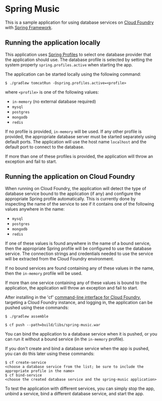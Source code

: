 Spring Music
============

This is a sample application for using database services on [Cloud Foundry](http://cloudfoundry.com)
with [Spring Framework](http://www.springframework.org).

## Running the application locally

This application uses [Spring Profiles](http://static.springsource.org/spring/docs/current/spring-framework-reference/html/new-in-3.1.html#new-in-3.1-bean-definition-profiles)
to select one database provider that the application should use. The database profile is selected by setting the system
property `spring.profiles.active` when starting the app.

The application can be started locally using the following command:

~~~
$ ./gradlew tomcatRun -Dspring.profiles.active=<profile>
~~~

where `<profile>` is one of the following values:

* `in-memory` (no external database required)
* `mysql`
* `postgres`
* `mongodb`
* `redis`

If no profile is provided, `in-memory` will be used. If any other profile is provided, the appropriate database server
must be started separately using default ports. The application will use the host name `localhost` and the default port 
to connect to the database.

If more than one of these profiles is provided, the application will throw an exception and fail to start.

## Running the application on Cloud Foundry

When running on Cloud Foundry, the application will detect the type of database service bound to the application
(if any) and configure the appropriate Spring profile automatically. This is currently done by inspecting the name
of the service to see if it contains one of the following values anywhere in the name:

* `mysql`
* `postgres`
* `mongodb`
* `redis`

If one of these values is found anywhere in the name of a bound service, then the appropriate Spring profile will be
configured to use the database service. The connection strings and credentials needed to use the service will be
extracted from the Cloud Foundry environment.

If no bound services are found containing any of these values in the name, then the `in-memory` profile will be used.

If more than one service containing any of these values is bound to the application, the application will throw an
exception and fail to start.

After installing in the 'cf' [command-line interface for Cloud Foundry](http://docs.cloudfoundry.com/docs/using/managing-apps/cf/),
targeting a Cloud Foundry instance, and logging in, the application can be pushed using these commands:

~~~
$ ./gradlew assemble

$ cf push --path=build/libs/spring-music.war
~~~

You can bind the application to a database service when it is pushed, or you can run it without a bound service (in
the `in-memory` profile).

If you don't create and bind a database service when the app is pushed, you can do this later using these commands:

~~~
$ cf create-service
<choose a database service from the list; be sure to include the appropriate profile in the name>
$ cf bind-service
<choose the created database service and the spring-music application>
~~~

To test the application with different services, you can simply stop the app, unbind a service, bind a different
database service, and start the app.
